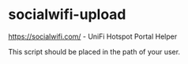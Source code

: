 # socialwifi-upload
https://socialwifi.com/ - UniFi Hotspot Portal Helper

This script should be placed in the path of your user.
